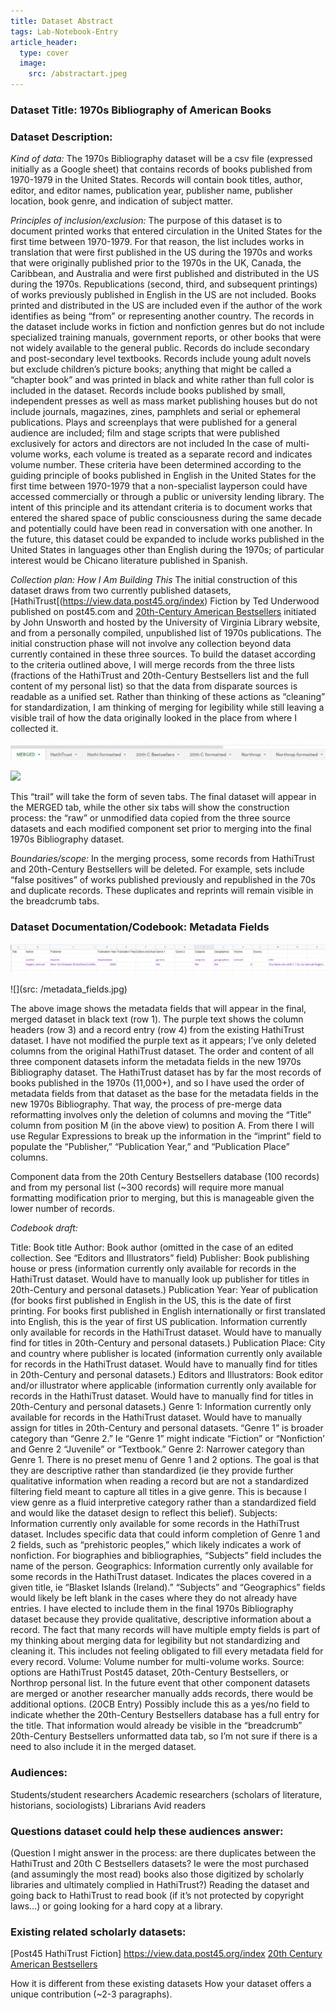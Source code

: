 ```yaml
---
title: Dataset Abstract
tags: Lab-Notebook-Entry
article_header:
  type: cover
  image:
    src: /abstractart.jpeg
---
```


### **Dataset Title: 1970s Bibliography of American Books**

### **Dataset Description:**

*Kind of data:* The 1970s Bibliography dataset will be a csv file (expressed initially as a Google sheet) that contains records of books published from 1970-1979 in the United States. Records will contain book titles, author, editor, and editor names, publication year, publisher name, publisher location, book genre, and indication of subject matter.

*Principles of inclusion/exclusion:* The purpose of this dataset is to document printed works that entered circulation in the United States for the first time between 1970-1979. For that reason, the list includes works in translation that were first published in the US during the 1970s and works that were originally published prior to the 1970s in the UK, Canada, the Caribbean, and Australia and were first published and distributed in the US during the 1970s. Republications (second, third, and subsequent printings) of works previously published in English in the US are not included. Books printed and distributed in the US are included even if the author of the work identifies as being “from” or representing another country.
The records in the dataset include works in fiction and nonfiction genres but do not include specialized training manuals, government reports, or other books that were not widely available to the general public. Records do include secondary and post-secondary level textbooks. Records include young adult novels but exclude children’s picture books; anything that might be called a “chapter book” and was printed in black and white rather than full color is included in the dataset. Records include books published by small, independent presses as well as mass market publishing houses but do not include journals, magazines, zines, pamphlets and serial or ephemeral publications. Plays and screenplays that were published for a general audience are included; film and stage scripts that were published exclusively for actors and directors are not included In the case of multi-volume works, each volume is treated as a separate record and indicates volume number.
These criteria have been determined according to the guiding principle of books published in English in the United States for the first time between 1970-1979 that a non-specialist layperson could have accessed commercially or through a public or university lending library. The intent of this principle and its attendant criteria is to document works that entered the shared space of public consciousness during the same decade and potentially could have been read in conversation with one another. In the future, this dataset could be expanded to include works published in the United States in languages other than English during the 1970s; of particular interest would be Chicano literature published in Spanish.

*Collection plan: How I Am Building This* The initial construction of this dataset draws from two currently published datasets, [HathiTrust[(https://view.data.post45.org/index) Fiction by Ted Underwood published on post45.com and [20th-Century American Bestsellers]( http://bestsellers.lib.virginia.edu/decade/1970) initiated by John Unsworth and hosted by the University of Virginia Library website, and from a personally compiled, unpublished list of 1970s publications. The initial construction phase will not involve any collection beyond data currently contained in these three sources. To build the dataset according to the criteria outlined above, I will merge records from the three lists (fractions of the HathiTrust and 20th-Century Bestsellers list and the full content of my personal list) so that the data from disparate sources is readable as a unified set. Rather than thinking of these actions as “cleaning” for standardization, I am thinking of merging for legibility while still leaving a visible trail of how the data originally looked in the place from where I collected it. 
 
<img class="image" src="tab_screenshot.jpg"/>

![](path-to-image)

This “trail” will take the form of seven tabs. The final dataset will appear in the MERGED tab, while the other six tabs will show the construction process: the “raw” or unmodified data copied from the three source datasets and each modified component set prior to merging into the final 1970s Bibliography dataset. 

*Boundaries/scope:* In the merging process, some records from HathiTrust and 20th-Century Bestsellers will be deleted. For example, sets include “false positives” of works published previously and republished in the 70s and duplicate records. These duplicates and reprints will remain visible in the breadcrumb tabs.
### **Dataset Documentation/Codebook: Metadata Fields**
 
<img class="image" src="metadata_fields.jpg"/>

![](src: /metadata_fields.jpg)

The above image shows the metadata fields that will appear in the final, merged dataset in black text (row 1). The purple text shows the column headers (row 3) and a record entry (row 4) from the existing HathiTrust dataset. I have not modified the purple text as it appears; I’ve only deleted columns from the original HathiTrust dataset. The order and content of all three component datasets inform the metadata fields in the new 1970s Bibliography dataset. The HathiTrust dataset has by far the most records of books published in the 1970s (11,000+), and so I have used the order of metadata fields from that dataset as the base for the metadata fields in the new 1970s Bibliography. That way, the process of pre-merge data reformatting involves only the deletion of columns and moving the “Title” column from position M (in the above view) to position A. From there I will use Regular Expressions to break up the information in the “imprint” field to populate the “Publisher,” “Publication Year,” and “Publication Place” columns. 

Component data from the 20th Century Bestsellers database (100 records) and from my personal list (~300 records) will require more manual formatting modification prior to merging, but this is manageable given the lower number of records.

*Codebook draft:*

Title: Book title 
Author: Book author (omitted in the case of an edited collection. See “Editors and Illustrators” field)
Publisher: Book publishing house or press (information currently only available for records in the HathiTrust dataset. Would have to manually look up publisher for titles in 20th-Century and personal datasets.)
Publication Year: Year of publication (for books first published in English in the US, this is the date of first printing. For books first published in English internationally or first translated into English, this is the year of first US publication. Information currently only available for records in the HathiTrust dataset. Would have to manually find for titles in 20th-Century and personal datasets.)
Publication Place: City and country where publisher is located (information currently only available for records in the HathiTrust dataset. Would have to manually find for titles in 20th-Century and personal datasets.)
Editors and Illustrators: Book editor and/or illustrator where applicable (information currently only available for records in the HathiTrust dataset. Would have to manually find for titles in 20th-Century and personal datasets.)
Genre 1: Information currently only available for records in the HathiTrust dataset. Would have to manually assign for titles in 20th-Century and personal datasets. “Genre 1” is broader category than “Genre 2.” Ie “Genre 1” might indicate “Fiction” or “Nonfiction’ and Genre 2 “Juvenile” or “Textbook.”
Genre 2: Narrower category than Genre 1. There is no preset menu of Genre 1 and 2 options. The goal is that they are descriptive rather than standardized (ie they provide further qualitative information when reading a record but are not a standardized filtering field meant to capture all titles in a give genre. This is because I view genre as a fluid interpretive category rather than a standardized field and would like the dataset design to reflect this belief).
Subjects: Information currently only available for some records in the HathiTrust dataset. Includes specific data that could inform completion of Genre 1 and 2 fields, such as “prehistoric peoples,” which likely indicates a work of nonfiction. For biographies and bibliographies, “Subjects” field includes the name of the person. 
Geographics: Information currently only available for some records in the HathiTrust dataset. Indicates the places covered in a given title, ie “Blasket Islands (Ireland).” “Subjects” and “Geographics” fields would likely be left blank in the cases where they do not already have entries. I have elected to include them in the final 1970s Bibliography dataset because they provide qualitative, descriptive information about a record. The fact that many records will have multiple empty fields is part of my thinking about merging data for legibility but not standardizing and cleaning it. This includes not feeling obligated to fill every metadata field for every record.
Volume: Volume number for multi-volume works.
Source: options are HathiTrust Post45 dataset, 20th-Century Bestsellers, or Northrop personal list. In the future event that other component datasets are merged or another researcher manually adds records, there would be additional options.
(20CB Entry) Possibly include this as a yes/no field to indicate whether the 20th-Century Bestsellers database has a full entry for the title. That information would already be visible in the “breadcrumb” 20th-Century Bestsellers unformatted data tab, so I’m not sure if there is a need to also include it in the merged dataset.

### **Audiences:**
Students/student researchers
Academic researchers (scholars of literature, historians, sociologists)
Librarians
Avid readers

### **Questions dataset could help these audiences answer:**
(Question I might answer in the process: are there duplicates between the HathiTrust and 20th C Bestsellers datasets? Ie were the most purchased (and assumingly the most read) books also those digitized by scholarly libraries and ultimately complied in HathiTrust?)
Reading the dataset and going back to HathiTrust to read book (if it’s not protected by copyright laws…) or going looking for a hard copy at a library.

### **Existing related scholarly datasets:**
[Post45 HathiTrust Fiction] https://view.data.post45.org/index
[20th Century American Bestsellers]( http://bestsellers.lib.virginia.edu/decade/1970)

How it is different from these existing datasets
How your dataset offers a unique contribution (~2-3 paragraphs).

